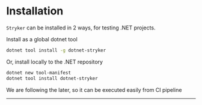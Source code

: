 # Installation

`Stryker` can be installed in 2 ways, for testing .NET projects.

Install as a global dotnet tool

```sh
dotnet tool install -g dotnet-stryker
```

Or, install locally to the .NET repository

```sh
dotnet new tool-manifest
dotnet tool install dotnet-stryker
```

We are following the later, so it can be executed easily from CI pipeline

---
